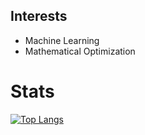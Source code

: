 ## Interests
- Machine Learning
- Mathematical Optimization

# Stats
[![Top Langs](https://github-readme-stats.vercel.app/api/top-langs/?username=Y-kyoto&layout=compact&langs_count=8&count_private=true)](https://github.com/Y-kyoto/github-readme-stats)
